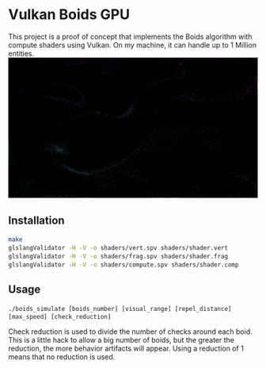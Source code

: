 # Vulkan Boids GPU

This project is a proof of concept that implements the Boids algorithm with compute shaders using Vulkan.
On my machine, it can handle up to 1 Million entities.
![Screenshot](/screenshots/10000.png)


## Installation


```bash
make
glslangValidator -H -V -o shaders/vert.spv shaders/shader.vert
glslangValidator -H -V -o shaders/frag.spv shaders/shader.frag
glslangValidator -H -V -o shaders/compute.spv shaders/shader.comp
```

## Usage

```
./boids_simulate [boids_number] [visual_range] [repel_distance] [max_speed] [check_reduction]
```
Check reduction is used to divide the number of checks around each boid.
This is a little hack to allow a big number of boids, but the greater the reduction, the more behavior artifacts will appear. Using a reduction of 1 means that no reduction is used.
